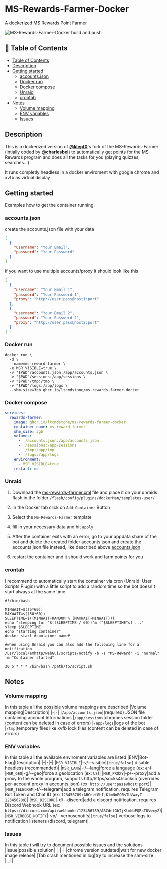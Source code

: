 # MS-Rewards-Farmer-Docker
A dockerized M$ Rewards Point Farmer

![MS-Rewards-Farmer-Docker build and push](https://github.com/LtCMDstone/MS-Rewards-Farmer-Docker/actions/workflows/docker-image.yml/badge.svg?branch=main)

## 📖 Table of Contents
  * [Table of Contents](#---table-of-contents)
  * [Description](#description)
  * [Getting started](#getting-started)
    + [accounts.json](#accountsjson)
    + [Docker run](#docker-run)
    + [Docker compose](#docker-compose)
    + [Unraid](#unraid)
    + [crontab](#crontab)
  * [Notes](#notes)
    + [Volume mapping](#volume-mapping)
    + [ENV variables](#env-variables)
    + [Issues](#issues)

## Description
This is a dockerized version of [**@klept0**](https://github.com/klept0)'s fork of the MS-Rewards-Farmer (intially coded by [**@charlesbel**](https://github.com/charlesbel)) to automatically get points for the MS Rewards program and does all the tasks for you (playing quizzes, searches...)

It runs completly headless in a docker enviroment with google chrome and xvfb as virtual display

## Getting started
Examples how to get the container running.

### accounts.json
   create the accounts.json file with your data

   ```json
   [
     {
       "username": "Your Email",
       "password": "Your Password"
     }
   ]
   ```

   if you want to use multiple accounts/proxy it should look like this
   
   ```json
   [
     {
       "username": "Your Email 1",
       "password": "Your Password 1",
       "proxy": "http://user:pass@host1:port"
     },
     {
       "username": "Your Email 2",
       "password": "Your Password 2",
       "proxy": "http://user:pass@host2:port"
     }
   ]
   ```

### Docker run
```shell
docker run \
  -d \
  --name=ms-reward-farmer \
  -e MSR_VISIBLE=true \
  -v "$PWD"/accounts.json:/app/accounts.json \
  -v "$PWD"/sessions:/app/sessions \
  -v "$PWD"/tmp:/tmp \
  -v "$PWD"/logs:/app/logs \
  --shm-size=3gb ghcr.io/ltcmdstone/ms-rewards-farmer-docker
```
### Docker compose
```yml
services:
  rewards-farmer:
    image: ghcr.io/ltcmdstone/ms-rewards-farmer-docker
    container_name: ms-reward-farmer
    shm_size: 3gb
    volumes:
      - ./accounts.json:/app/accounts.json
      - ./sessions:/app/sessions
      - ./tmp:/app/tmp
      - ./logs:/app/logs
    environment:
      - MSR_VISIBLE=true
    restart: no
```
### Unraid
1. Download the [ms-rewards-farmer.xml](ms-rewards-farmer.xml) file and place it on your unraids flash in the folder ```/flash/config/plugins/dockerMan/templates-user/```

2. In the Docker tab click on ```Add Container``` Button

3. Select the ```MS-Rewards-Farmer``` template

4. fill in your necessary data and hit ```apply```

5. After the container exits with an error, go to your appdata share of the bot and delete the created folder accounts.json and create the accounts.json file instead, like described above [accounts.json](#accounts.json)    

6. restart the container and it should work and farm points for you

### crontab
I recommend to automatically start the container via cron (Unraid: User Scripts Plugin) with a little script to add a random time so the bot doesn't start always at the same time.

```shell
#!/bin/bash

MINWAIT=$((5*60))
MAXWAIT=$((50*60))
SLEEPTIME=$((MINWAIT+RANDOM % (MAXWAIT-MINWAIT)))
echo "sleeping for "$((SLEEPTIME / 60))"m ("$SLEEPTIME"s) ..." 
sleep $SLEEPTIME
echo "starting container"
docker start #container name#

#when using Unraid you can also add the following line for a notification
/usr/local/emhttp/webGui/scripts/notify -b -s "MS-Reward" -i "normal" -m "Container started"
```

```shell
30 5 * * * /bin/bash /path/to/script.sh
```

## Notes
### Volume mapping
In this table all the possible volume mappings are described
|Volume mapping|Description|
|-|-|
|```/app/accounts.json```|(required) JSON file containing account Informations
|```/app/sessions```|chromes session folder (content can be deleted in case of errors)
|```/app/logs```|logs of the bot
|```/tmp```|temporary files like xvfb lock files (content can be deleted in case of errors)

### ENV variables
In this table all the available enviroment variables are listed
|ENV|Bot-Flag|Description|
|-|-|-|
|```MSR_VISIBLE```|-v/--visible|```[true/false]``` disable headless (recommended)|
|```MSR_LANG```|-l/--lang|force a language (ex: ```en```)|
|```MSR_GEO```|-g/--geo|force a geolocation (ex: ```US```)|
|```MSR_PROXY```|-p/--proxy|add a proxy to the whole program, supports http/https/socks4/socks5 (overrides per-account proxy in accounts.json) (ex: ```http://user:pass@host:port```)|
|```MSR_TELEGRAM```|-t/--telegram|add a telegram notification, requires Telegram Bot Token and Chat ID (ex: ```123456789:ABCdefGhIjKlmNoPQRsTUVwxyZ 123456789```)|
|```MSR_DISCORD```|-d/--discord|add a discord notification, requires Discord Webhook URL (ex: ```https://discord.com/api/webhooks/123456789/ABCdefGhIjKlmNoPQRsTUVwxyZ```)|
|```MSR_VERBOSE_NOTIFY```|-vn/--verbosenotifs|```[true/false]``` verbose logs to notification listeners (discord, telegram)|

### Issues
In this table i will try to document possible issues and the solutions
|Issue|possible solution|
|-|-|
|chrome version outdated|wait for new docker image release|
|Tab crash mentioned in log|try to increase the shm-size
|...||
